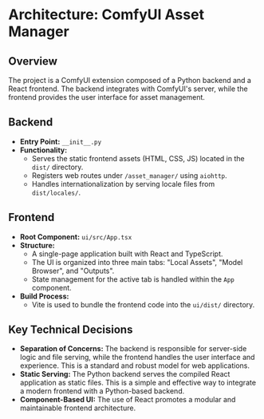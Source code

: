 # Architecture: ComfyUI Asset Manager

## Overview
The project is a ComfyUI extension composed of a Python backend and a React frontend. The backend integrates with ComfyUI's server, while the frontend provides the user interface for asset management.

## Backend
- **Entry Point:** `__init__.py`
- **Functionality:**
    - Serves the static frontend assets (HTML, CSS, JS) located in the `dist/` directory.
    - Registers web routes under `/asset_manager/` using `aiohttp`.
    - Handles internationalization by serving locale files from `dist/locales/`.

## Frontend
- **Root Component:** `ui/src/App.tsx`
- **Structure:**
    - A single-page application built with React and TypeScript.
    - The UI is organized into three main tabs: "Local Assets", "Model Browser", and "Outputs".
    - State management for the active tab is handled within the `App` component.
- **Build Process:**
    - Vite is used to bundle the frontend code into the `ui/dist/` directory.

## Key Technical Decisions
- **Separation of Concerns:** The backend is responsible for server-side logic and file serving, while the frontend handles the user interface and experience. This is a standard and robust model for web applications.
- **Static Serving:** The Python backend serves the compiled React application as static files. This is a simple and effective way to integrate a modern frontend with a Python-based backend.
- **Component-Based UI:** The use of React promotes a modular and maintainable frontend architecture.